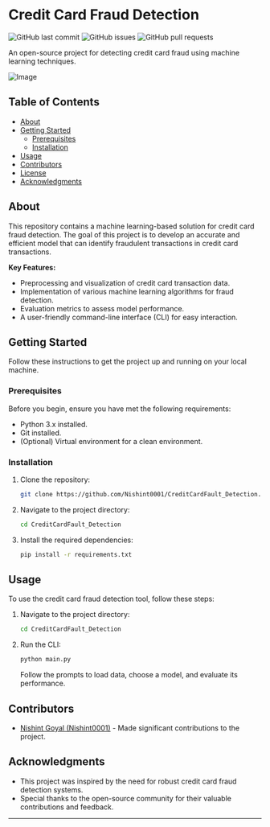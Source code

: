 # Credit Card Fraud Detection

![GitHub last commit](https://img.shields.io/github/last-commit/Nishint0001/CreditCardFault_Detection)
![GitHub issues](https://img.shields.io/github/issues-raw/Nishint0001/CreditCardFault_Detection)
![GitHub pull requests](https://img.shields.io/github/issues-pr-raw/Nishint0001/CreditCardFault_Detection)

An open-source project for detecting credit card fraud using machine learning techniques.

![Image](https://miro.medium.com/v2/resize:fit:601/1*xSqK9iS7nZAaB-Sdwiwjow.png)

## Table of Contents

- [About](#about)
- [Getting Started](#getting-started)
  - [Prerequisites](#prerequisites)
  - [Installation](#installation)
- [Usage](#usage)
- [Contributors](#contributors)
- [License](#license)
- [Acknowledgments](#acknowledgments)

## About

This repository contains a machine learning-based solution for credit card fraud detection. The goal of this project is to develop an accurate and efficient model that can identify fraudulent transactions in credit card transactions.

**Key Features:**

- Preprocessing and visualization of credit card transaction data.
- Implementation of various machine learning algorithms for fraud detection.
- Evaluation metrics to assess model performance.
- A user-friendly command-line interface (CLI) for easy interaction.

## Getting Started

Follow these instructions to get the project up and running on your local machine.

### Prerequisites

Before you begin, ensure you have met the following requirements:

- Python 3.x installed.
- Git installed.
- (Optional) Virtual environment for a clean environment.

### Installation

1. Clone the repository:

   ```bash
   git clone https://github.com/Nishint0001/CreditCardFault_Detection.git
   ```

2. Navigate to the project directory:

   ```bash
   cd CreditCardFault_Detection
   ```

3. Install the required dependencies:

   ```bash
   pip install -r requirements.txt
   ```

## Usage

To use the credit card fraud detection tool, follow these steps:

1. Navigate to the project directory:

   ```bash
   cd CreditCardFault_Detection
   ```

2. Run the CLI:

   ```bash
   python main.py
   ```

   Follow the prompts to load data, choose a model, and evaluate its performance.

## Contributors

- [Nishint Goyal (Nishint0001)](https://github.com/Nishint0001) - Made significant contributions to the project.


## Acknowledgments

- This project was inspired by the need for robust credit card fraud detection systems.
- Special thanks to the open-source community for their valuable contributions and feedback.

---
